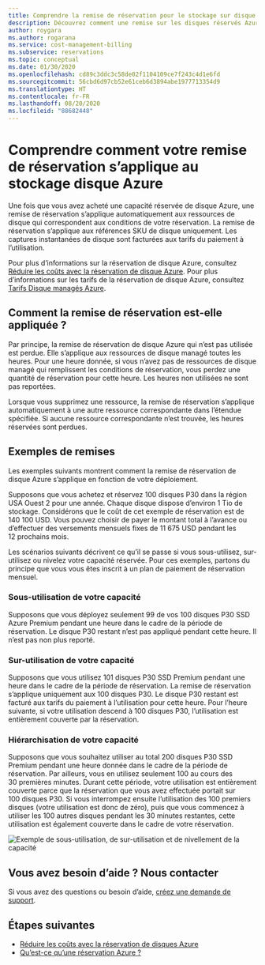 ```yaml
---
title: Comprendre la remise de réservation pour le stockage sur disque Azure
description: Découvrez comment une remise sur les disques réservés Azure s’applique à vos disques managés SSD Azure Premium.
author: roygara
ms.author: rogarana
ms.service: cost-management-billing
ms.subservice: reservations
ms.topic: conceptual
ms.date: 01/30/2020
ms.openlocfilehash: cd89c3ddc3c58de02f1104109ce7f243c4d1e6fd
ms.sourcegitcommit: 56cbd6d97cb52e61ceb6d3894abe1977713354d9
ms.translationtype: HT
ms.contentlocale: fr-FR
ms.lasthandoff: 08/20/2020
ms.locfileid: "88682448"
---
```

# <a name="understand-how-your-reservation-discount-is-applied-to-azure-disk-storage"></a>Comprendre comment votre remise de réservation s’applique au stockage disque Azure

Une fois que vous avez acheté une capacité réservée de disque Azure, une remise de réservation s’applique automatiquement aux ressources de disque qui correspondent aux conditions de votre réservation. La remise de réservation s’applique aux références SKU de disque uniquement. Les captures instantanées de disque sont facturées aux tarifs du paiement à l’utilisation.

Pour plus d’informations sur la réservation de disque Azure, consultez [Réduire les coûts avec la réservation de disque Azure](../../virtual-machines/disks-reserved-capacity.md). Pour plus d’informations sur les tarifs de la réservation de disque Azure, consultez [Tarifs Disque managés Azure](https://azure.microsoft.com/pricing/details/managed-disks/).

## <a name="how-the-reservation-discount-is-applied"></a>Comment la remise de réservation est-elle appliquée ?

Par principe, la remise de réservation de disque Azure qui n’est pas utilisée est perdue. Elle s’applique aux ressources de disque managé toutes les heures. Pour une heure donnée, si vous n’avez pas de ressources de disque managé qui remplissent les conditions de réservation, vous perdez une quantité de réservation pour cette heure. Les heures non utilisées ne sont pas reportées.

Lorsque vous supprimez une ressource, la remise de réservation s’applique automatiquement à une autre ressource correspondante dans l’étendue spécifiée. Si aucune ressource correspondante n’est trouvée, les heures réservées sont perdues.

## <a name="discount-examples"></a>Exemples de remises

Les exemples suivants montrent comment la remise de réservation de disque Azure s’applique en fonction de votre déploiement.

Supposons que vous achetez et réservez 100 disques P30 dans la région USA Ouest 2 pour une année. Chaque disque dispose d’environ 1 Tio de stockage. Considérons que le coût de cet exemple de réservation est de 140 100 USD. Vous pouvez choisir de payer le montant total à l’avance ou d’effectuer des versements mensuels fixes de 11 675 USD pendant les 12 prochains mois.

Les scénarios suivants décrivent ce qu’il se passe si vous sous-utilisez, sur-utilisez ou nivelez votre capacité réservée. Pour ces exemples, partons du principe que vous vous êtes inscrit à un plan de paiement de réservation mensuel.

### <a name="underusing-your-capacity"></a>Sous-utilisation de votre capacité

Supposons que vous déployez seulement 99 de vos 100 disques P30 SSD Azure Premium pendant une heure dans le cadre de la période de réservation. Le disque P30 restant n’est pas appliqué pendant cette heure. Il n’est pas non plus reporté.

### <a name="overusing-your-capacity"></a>Sur-utilisation de votre capacité

Supposons que vous utilisez 101 disques P30 SSD Premium pendant une heure dans le cadre de la période de réservation. La remise de réservation s’applique uniquement aux 100 disques P30. Le disque P30 restant est facturé aux tarifs du paiement à l’utilisation pour cette heure. Pour l’heure suivante, si votre utilisation descend à 100 disques P30, l’utilisation est entièrement couverte par la réservation.

### <a name="tiering-your-capacity"></a>Hiérarchisation de votre capacité

Supposons que vous souhaitez utiliser au total 200 disques P30 SSD Premium pendant une heure donnée dans le cadre de la période de réservation. Par ailleurs, vous en utilisez seulement 100 au cours des 30 premières minutes. Durant cette période, votre utilisation est entièrement couverte parce que la réservation que vous avez effectuée portait sur 100 disques P30. Si vous interrompez ensuite l’utilisation des 100 premiers disques (votre utilisation est donc de zéro), puis que vous commencez à utiliser les 100 autres disques pendant les 30 minutes restantes, cette utilisation est également couverte dans le cadre de votre réservation.

![Exemple de sous-utilisation, de sur-utilisation et de nivellement de la capacité](media/understand-disk-reservations/reserved-disks-example-scenarios.png)

## <a name="need-help-contact-us"></a>Vous avez besoin d’aide ? Nous contacter

Si vous avez des questions ou besoin d’aide, [créez une demande de support](https://go.microsoft.com/fwlink/?linkid=2083458).

## <a name="next-steps"></a>Étapes suivantes

- [Réduire les coûts avec la réservation de disques Azure](../../virtual-machines/disks-reserved-capacity.md)
- [Qu’est-ce qu’une réservation Azure ?](save-compute-costs-reservations.md)
